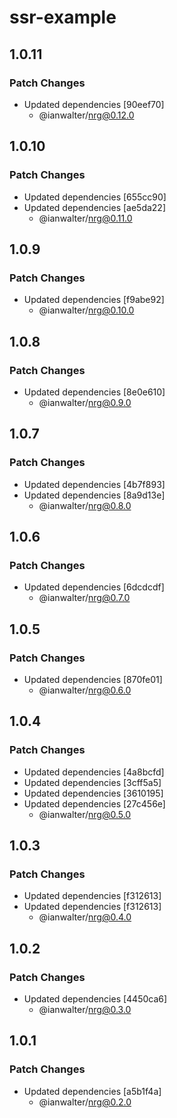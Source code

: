 # ssr-example

## 1.0.11

### Patch Changes

- Updated dependencies [90eef70]
  - @ianwalter/nrg@0.12.0

## 1.0.10

### Patch Changes

- Updated dependencies [655cc90]
- Updated dependencies [ae5da22]
  - @ianwalter/nrg@0.11.0

## 1.0.9

### Patch Changes

- Updated dependencies [f9abe92]
  - @ianwalter/nrg@0.10.0

## 1.0.8

### Patch Changes

- Updated dependencies [8e0e610]
  - @ianwalter/nrg@0.9.0

## 1.0.7

### Patch Changes

- Updated dependencies [4b7f893]
- Updated dependencies [8a9d13e]
  - @ianwalter/nrg@0.8.0

## 1.0.6

### Patch Changes

- Updated dependencies [6dcdcdf]
  - @ianwalter/nrg@0.7.0

## 1.0.5

### Patch Changes

- Updated dependencies [870fe01]
  - @ianwalter/nrg@0.6.0

## 1.0.4

### Patch Changes

- Updated dependencies [4a8bcfd]
- Updated dependencies [3cff5a5]
- Updated dependencies [3610195]
- Updated dependencies [27c456e]
  - @ianwalter/nrg@0.5.0

## 1.0.3

### Patch Changes

- Updated dependencies [f312613]
- Updated dependencies [f312613]
  - @ianwalter/nrg@0.4.0

## 1.0.2

### Patch Changes

- Updated dependencies [4450ca6]
  - @ianwalter/nrg@0.3.0

## 1.0.1

### Patch Changes

- Updated dependencies [a5b1f4a]
  - @ianwalter/nrg@0.2.0
